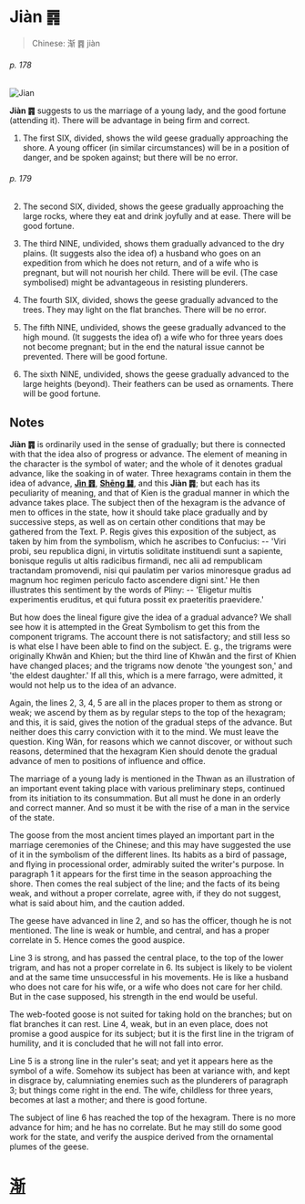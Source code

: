# Jiàn ䷴

> Chinese: 渐 ䷴ jiàn

###### p. 178

![Jian](https://88o.io/wp-content/uploads/2018/09/53-e6b890jian.jpg)

**Jiàn ䷴** suggests to us the marriage of a young lady, and the good fortune (attending it). There will be advantage in being firm and correct.

1. The first SIX, divided, shows the wild geese gradually approaching the shore. A young officer (in similar circumstances) will be in a position of danger, and be spoken against; but there will be no error.

###### p. 179

2. The second SIX, divided, shows the geese gradually approaching the large rocks, where they eat and drink joyfully and at ease. There will be good fortune.

3. The third NINE, undivided, shows them gradually advanced to the dry plains. (It suggests also the idea of) a husband who goes on an expedition from which he does not return, and of a wife who is pregnant, but will not nourish her child. There will be evil. (The case symbolised) might be advantageous in resisting plunderers.

4. The fourth SIX, divided, shows the geese gradually advanced to the trees. They may light on the flat branches. There will be no error.

5. The fifth NINE, undivided, shows the geese gradually advanced to the high mound. (It suggests the idea of) a wife who for three years does not become pregnant; but in the end the natural issue cannot be prevented. There will be good fortune.

6. The sixth NINE, undivided, shows the geese gradually advanced to the large heights (beyond). Their feathers can be used as ornaments. There will be good fortune.

## Notes

**Jiàn ䷴** is ordinarily used in the sense of gradually; but there is connected with that the idea also of progress or advance. The element of meaning in the character is the symbol of water; and the whole of it denotes gradual advance, like the soaking in of water. Three hexagrams contain in them the idea of advance, [**Jìn ䷢**](e6998bjin.md), [**Shēng ䷭**](e58d87sheng.md), and this **Jiàn ䷴**; but each has its peculiarity of meaning, and that of Kien is the gradual manner in which the advance takes place. The subject then of the hexagram is the advance of men to offices in the state, how it should take place gradually and by successive steps, as well as on certain other conditions that may be gathered from the Text. P. Regis gives this exposition of the subject, as taken by him from the symbolism, which he ascribes to Confucius: -- 'Viri probi, seu republica digni, in virtutis soliditate instituendi sunt a sapiente, bonisque regulis ut altis radicibus firmandi, nec alii ad rempublicam tractandam promovendi, nisi qui paulatim per varios minoresque gradus ad magnum hoc regimen periculo facto ascendere digni sint.' He then illustrates this sentiment by the words of Pliny: -- 'Eligetur multis experimentis eruditus, et qui futura possit ex praeteritis praevidere.'

But how does the lineal figure give the idea of a gradual advance? We shall see how it is attempted in the Great Symbolism to get this from the component trigrams. The account there is not satisfactory; and still less so is what else I have been able to find on the subject. E. g., the trigrams were originally Khwăn and Khien; but the third line of Khwăn and the first of Khien have changed places; and the trigrams now denote 'the youngest son,' and 'the eldest daughter.' If all this, which is a mere farrago, were admitted, it would not help us to the idea of an advance.

Again, the lines 2, 3, 4, 5 are all in the places proper to them as strong or weak; we ascend by them as by regular steps to the top of the hexagram; and this, it is said, gives the notion of the gradual steps of the advance. But neither does this carry conviction with it to the mind. We must leave the question. King Wăn, for reasons which we cannot discover, or without such reasons, determined that the hexagram Kien should denote the gradual advance of men to positions of influence and office.

The marriage of a young lady is mentioned in the Thwan as an illustration of an important event taking place with various preliminary steps, continued from its initiation to its consummation. But all must he done in an orderly and correct manner. And so must it be with the rise of a man in the service of the state.

The goose from the most ancient times played an important part in the marriage ceremonies of the Chinese; and this may have suggested the use of it in the symbolism of the different lines. Its habits as a bird of passage, and flying in processional order, admirably suited the writer's purpose. In paragraph 1 it appears for the first time in the season approaching the shore. Then comes the real subject of the line; and the facts of its being weak, and without a proper correlate, agree with, if they do not suggest, what is said about him, and the caution added.

The geese have advanced in line 2, and so has the officer, though he is not mentioned. The line is weak or humble, and central, and has a proper correlate in 5. Hence comes the good auspice.

Line 3 is strong, and has passed the central place, to the top of the lower trigram, and has not a proper correlate in 6. Its subject is likely to be violent and at the same time unsuccessful in his movements. He is like a husband who does not care for his wife, or a wife who does not care for her child. But in the case supposed, his strength in the end would be useful.

The web-footed goose is not suited for taking hold on the branches; but on flat branches it can rest. Line 4, weak, but in an even place, does not promise a good auspice for its subject; but it is the first line in the trigram of humility, and it is concluded that he will not fall into error.

Line 5 is a strong line in the ruler's seat; and yet it appears here as the symbol of a wife. Somehow its subject has been at variance with, and kept in disgrace by, calumniating enemies such as the plunderers of paragraph 3; but things come right in the end. The wife, childless for three years, becomes at last a mother; and there is good fortune.

The subject of line 6 has reached the top of the hexagram. There is no more advance for him; and he has no correlate. But he may still do some good work for the state, and verify the auspice derived from the ornamental plumes of the geese.

# [渐](./e6b890jian_cn.md)
